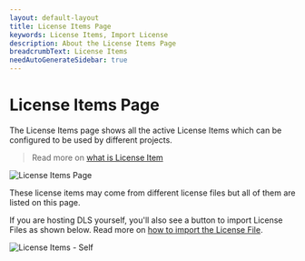 ```yaml
---
layout: default-layout
title: License Items Page
keywords: License Items, Import License
description: About the License Items Page
breadcrumbText: License Items
needAutoGenerateSidebar: true
---
```


# License Items Page

The License Items page shows all the active License Items which can be configured to be used by different projects.

> Read more on [what is License Item]({{site.about}}terms.html#license-item)

![License Items Page]({{site.assets}}imgs/licenseitems-001.png)

These license items may come from different license files but all of them are listed on this page.

If you are hosting DLS yourself, you'll also see a button to import License Files as shown below. Read more on [how to import the License File]({{site.selfhosted}}managedls.html#import-the-license-file).

![License Items - Self]({{site.assets}}imgs/licenseitems-002.png)